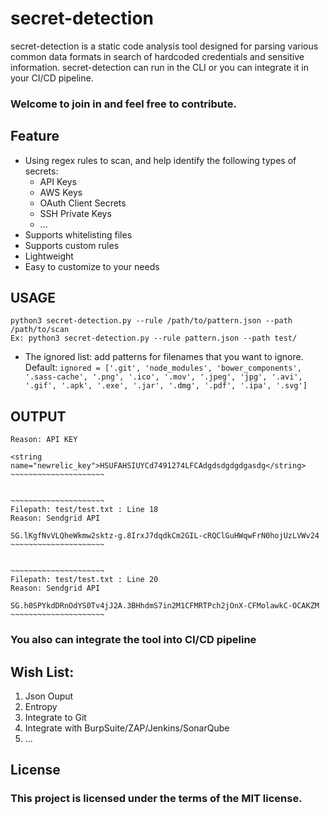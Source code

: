 # secret-detection
secret-detection is a static code analysis tool designed for parsing various common data formats in search of hardcoded credentials and sensitive information. secret-detection can run in the CLI or you can integrate it in your CI/CD pipeline.
### Welcome to join in and feel free to contribute.

## Feature
* Using regex rules to scan, and help identify the following types of secrets:
    * API Keys
    * AWS Keys
    * OAuth Client Secrets
    * SSH Private Keys
    * ...
 * Supports whitelisting files
 * Supports custom rules
 * Lightweight
 * Easy to customize to your needs 

## USAGE  
```python3 secret-detection.py --rule /path/to/pattern.json --path /path/to/scan```  
```Ex: python3 secret-detection.py --rule pattern.json --path test/```  

* The ignored list: add patterns for filenames that you want to ignore. Default: ```ignored = ['.git', 'node_modules', 'bower_components', '.sass-cache', '.png', '.ico', '.mov', '.jpeg', 'jpg', '.avi', '.gif', '.apk', '.exe', '.jar', '.dmg', '.pdf', '.ipa', '.svg']```

## OUTPUT
```Filepath: test/test.txt : Line 14
Reason: API KEY

<string name="newrelic_key">HSUFAHSIUYCd7491274LFCAdgdsdgdgdgasdg</string>
~~~~~~~~~~~~~~~~~~~~~


~~~~~~~~~~~~~~~~~~~~~
Filepath: test/test.txt : Line 18
Reason: Sendgrid API

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
~~~~~~~~~~~~~~~~~~~~~


~~~~~~~~~~~~~~~~~~~~~
Filepath: test/test.txt : Line 20
Reason: Sendgrid API

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
~~~~~~~~~~~~~~~~~~~~~

```

### You also can integrate the tool into CI/CD pipeline  

## Wish List:  
1. Json Ouput  
2. Entropy  
3. Integrate to Git 
4. Integrate with BurpSuite/ZAP/Jenkins/SonarQube
5. ...

## License
### This project is licensed under the terms of the MIT license.
